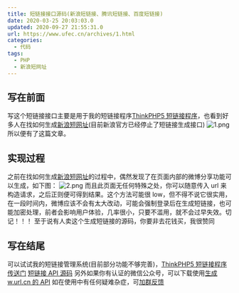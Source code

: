 ```yaml
---
title: 短链接接口源码(新浪短链接、腾讯短链接、百度短链接)
date: 2020-03-25 20:03:03.0
updated: 2020-09-27 21:55:31.0
url: https://www.ufec.cn/archives/1.html
categories:
  - 代码
tags:
  - PHP
  - 新浪短网址
---
```


## 写在前面

写这个短链接接口主要是用于我的短链接程序[ThinkPHP5 短链接程序](https://github.com/Chirmis/shortUrl)，也看到好多人在找如何生成[新浪短网址](https://www.ufec.cn/tags/tcn)(目前新浪官方已经停止了短链接生成接口)
![1.png](https://www.ufec.cn/upload/2020/3/1-0c3249234bd349d681b1cfbd74a9a3aa.png)
所以便有了这篇文章。

## 实现过程

之前在找如何生成[新浪短网址](https://www.ufec.cn/tags/tcn)的过程中，偶然发现了在页面内部的微博分享功能可以生成，如下图：
![2.png](https://www.ufec.cn/upload/2020/3/2-d3f8c87991354ff99d08592fe0b55110.png)
而且此页面无任何特殊之处，你可以随意传入 url 来构造请求，之后正则便可得到结果。这个方法可能很 low，但不得不说它很实用，在一段时间内，微博应该不会有太大改动，可能会强制登录后在生成短链接，也可能加密处理，前者会影响用户体验，几率很小，只要不滥用，就不会过早失效。切记！！！
至于说有人卖这个生成短链接的源码，你要非去花钱买，我很赞同

## 写在结尾

可以试试我的短链接管理系统(目前部分功能不够完善)，[ThinkPHP5 短链接程序传送门](https://github.com/Chirmis/shortUrl)
[短链接 API 源码](https://github.com/Chirmis/shortUrlApi)
另外如果你有认证的微信公众号，可以下载使用[生成 w.url.cn 的 API](https://www.lanzous.com/iapanad)
如在使用中有任何疑难杂症，可[加群反馈](https://jq.qq.com/?_wv=1027&k=5ynWofJ)
